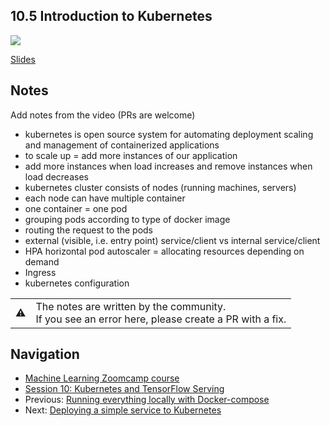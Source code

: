 
## 10.5 Introduction to Kubernetes

<a href="https://www.youtube.com/watch?v=UjVkpszDzgk&list=PL3MmuxUbc_hIhxl5Ji8t4O6lPAOpHaCLR"><img src="images/thumbnail-10-05.jpg"></a>
 

[Slides](https://www.slideshare.net/AlexeyGrigorev/ml-zoomcamp-10-kubernetes)


## Notes

Add notes from the video (PRs are welcome)

* kubernetes is open source system for automating deployment scaling and management of containerized applications
* to scale up = add more instances of our application
* add more instances when load increases and remove instances when load decreases
* kubernetes cluster consists of nodes (running machines, servers)
* each node can have multiple container
* one container = one pod
* grouping pods according to type of docker image
* routing the request to the pods
* external (visible, i.e. entry point) service/client vs internal service/client
* HPA horizontal pod autoscaler = allocating resources depending on demand
* Ingress
* kubernetes configuration

<table>
   <tr>
      <td>⚠️</td>
      <td>
         The notes are written by the community. <br>
         If you see an error here, please create a PR with a fix.
      </td>
   </tr>
</table>


## Navigation

* [Machine Learning Zoomcamp course](../)
* [Session 10: Kubernetes and TensorFlow Serving](./)
* Previous: [Running everything locally with Docker-compose](04-docker-compose.md)
* Next: [Deploying a simple service to Kubernetes](06-kubernetes-simple-service.md)
